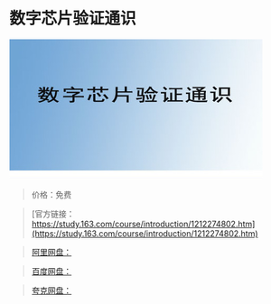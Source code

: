 # 数字芯片验证通识

![img](../../../assets/study163/free/fca1b0d60dba477c8af5344704558a3e.jpg)

> 价格：免费

> [官方链接：https://study.163.com/course/introduction/1212274802.htm](https://study.163.com/course/introduction/1212274802.htm)

> [阿里网盘：]()

> [百度网盘：]()

> [夸克网盘：]()
